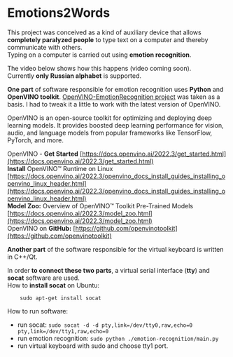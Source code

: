 # Emotions2Words  

This project was conceived as a kind of auxiliary device that allows **completely paralyzed people** to type text on a computer and thereby communicate with others.  
Typing on a computer is carried out using **emotion recognition**.  

The video below shows how this happens (video coming soon).  
Currently **only Russian alphabet** is supported.  

**One part** of software responsible for emotion recognition uses **Python** and **OpenVINO toolkit**. [OpenVINO-EmotionRecognition project](https://github.com/PINTO0309/OpenVINO-EmotionRecognition) was taken as a basis. I had to tweak it a little to work with the latest version of OpenVINO.  

OpenVINO is an open-source toolkit for optimizing and deploying deep learning models. It provides boosted deep learning performance for vision, audio, and language models from popular frameworks like TensorFlow, PyTorch, and more.  

OpenVINO - **Get Started** [https://docs.openvino.ai/2022.3/get_started.html](https://docs.openvino.ai/2022.3/get_started.html)  
**Install** OpenVINO™ Runtime on Linux [https://docs.openvino.ai/2022.3/openvino_docs_install_guides_installing_openvino_linux_header.html](https://docs.openvino.ai/2022.3/openvino_docs_install_guides_installing_openvino_linux_header.html)  
**Model Zoo:** Overview of OpenVINO™ Toolkit Pre-Trained Models [https://docs.openvino.ai/2022.3/model_zoo.html](https://docs.openvino.ai/2022.3/model_zoo.html)  
OpenVINO on **GitHub:** [https://github.com/openvinotoolkit](https://github.com/openvinotoolkit)  

**Another part** of the software responsible for the virtual keyboard is written in C++/Qt.  

In order **to connect these two parts**, a virtual serial interface (**tty**) and **socat** software are used.  
How to **install socat** on Ubuntu:  
```
    sudo apt-get install socat
```  
How to run software:

 - run socat: `sudo socat -d -d pty,link=/dev/tty0,raw,echo=0 pty,link=/dev/tty1,raw,echo=0`
 - run emotion recognition: `sudo python ./emotion-recognition/main.py`
 - run virtual keyboard with sudo and choose tty1 port.
